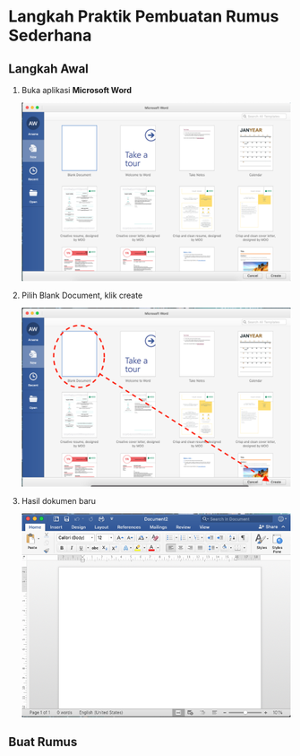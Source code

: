 # Langkah Praktik Pembuatan Rumus Sederhana

## Langkah Awal 
1. Buka aplikasi **Microsoft Word**

    ![hasilsatu 1](images/1.1.png)


2. Pilih Blank Document, klik create


    ![hasilsatu 2](images/1.2.png)


3. Hasil dokumen baru

    ![hasilsatu 3](images/1.3.png)


## Buat Rumus
